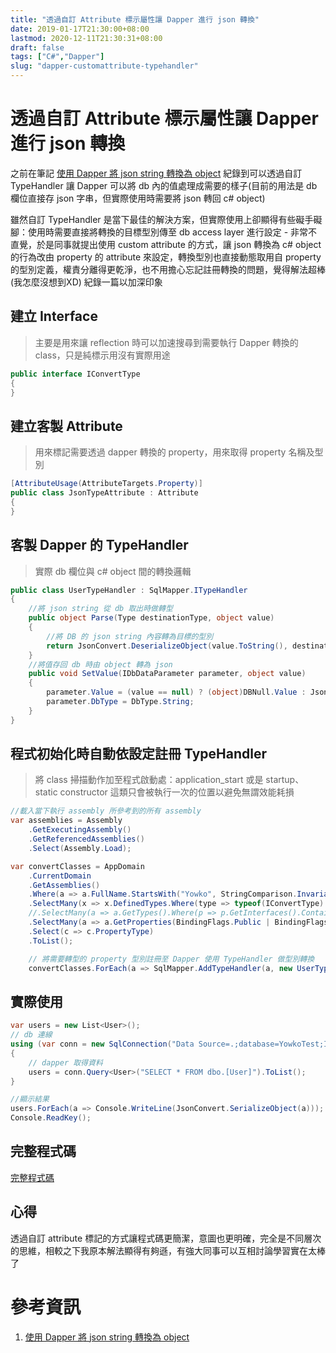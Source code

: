 ```yaml
---
title: "透過自訂 Attribute 標示屬性讓 Dapper 進行 json 轉換"
date: 2019-01-17T21:30:00+08:00
lastmod: 2020-12-11T21:30:31+08:00
draft: false
tags: ["C#","Dapper"]
slug: "dapper-customattribute-typehandler"
---
```

# 透過自訂 Attribute 標示屬性讓 Dapper 進行 json 轉換
之前在筆記 [使用 Dapper 將 json string 轉換為 object](/dapper-json-string-to-object/) 紀錄到可以透過自訂 TypeHandler 讓 Dapper 可以將 db 內的值處理成需要的樣子(目前的用法是 db 欄位直接存 json 字串，但實際使用時需要將 json 轉回 c# object)

雖然自訂 TypeHandler 是當下最佳的解決方案，但實際使用上卻顯得有些礙手礙腳：使用時需要直接將轉換的目標型別傳至 db access layer 進行設定 - 非常不直覺，於是同事就提出使用 custom attribute 的方式，讓 json 轉換為 c# object 的行為改由 property 的 attribute 來設定，轉換型別也直接動態取用自 property 的型別定義，權責分離得更乾淨，也不用擔心忘記註冊轉換的問題，覺得解法超棒 (我怎麼沒想到XD)  紀錄一篇以加深印象

## 建立 Interface

> 主要是用來讓 reflection 時可以加速搜尋到需要執行 Dapper 轉換的 class，只是純標示用沒有實際用途

```cs
public interface IConvertType
{
}
```

## 建立客製 Attribute

> 用來標記需要透過 dapper 轉換的 property，用來取得 property 名稱及型別

```cs
[AttributeUsage(AttributeTargets.Property)]
public class JsonTypeAttribute : Attribute
{
}
```

## 客製 Dapper 的 TypeHandler

> 實際 db 欄位與 c# object 間的轉換邏輯

```cs
public class UserTypeHandler : SqlMapper.ITypeHandler
{
    //將 json string 從 db 取出時做轉型
    public object Parse(Type destinationType, object value)
    {
        //將 DB 的 json string 內容轉為目標的型別
        return JsonConvert.DeserializeObject(value.ToString(), destinationType);
    }
    //將值存回 db 時由 object 轉為 json
    public void SetValue(IDbDataParameter parameter, object value)
    {
        parameter.Value = (value == null) ? (object)DBNull.Value : JsonConvert.SerializeObject(value);
        parameter.DbType = DbType.String;
    }
}
```

## 程式初始化時自動依設定註冊 TypeHandler

> 將 class 掃描動作加至程式啟動處：application_start 或是 startup、static constructor 這類只會被執行一次的位置以避免無謂效能耗損


```cs
//載入當下執行 assembly 所參考到的所有 assembly
var assemblies = Assembly
    .GetExecutingAssembly()
    .GetReferencedAssemblies()
    .Select(Assembly.Load);

var convertClasses = AppDomain
    .CurrentDomain
    .GetAssemblies()
    .Where(a => a.FullName.StartsWith("Yowko", StringComparison.InvariantCultureIgnoreCase))
    .SelectMany(x => x.DefinedTypes.Where(type => typeof(IConvertType).GetTypeInfo().IsAssignableFrom(type.AsType())))//取得有實作 IConvertType 的類別
    //.SelectMany(a => a.GetTypes().Where(p => p.GetInterfaces().Contains(typeof(IConvertType))))//效果與上句相同，據說上句較快，但個人覺得這句語意比較清楚且效能差異只有一次應可忽略
    .SelectMany(a => a.GetProperties(BindingFlags.Public | BindingFlags.NonPublic | BindingFlags.Instance).Where(b => b.GetCustomAttribute<JsonTypeAttribute>() != null))//取出有 JsonTypeAttribute 標記的 property
    .Select(c => c.PropertyType)
    .ToList();

    // 將需要轉型的 property 型別註冊至 Dapper 使用 TypeHandler 做型別轉換
    convertClasses.ForEach(a => SqlMapper.AddTypeHandler(a, new UserTypeHandler()));

```
## 實際使用

```cs
var users = new List<User>();
// db 連線
using (var conn = new SqlConnection("Data Source=.;database=YowkoTest;Integrated Security=SSPI;app=LINQPad"))
{
    // dapper 取得資料
    users = conn.Query<User>("SELECT * FROM dbo.[User]").ToList();
}

//顯示結果
users.ForEach(a => Console.WriteLine(JsonConvert.SerializeObject(a)));
Console.ReadKey();
```

## 完整程式碼
[完整程式碼](https://github.com/yowko/CustomTypeHandlerWithAttribute.git)

## 心得
透過自訂 attribute 標記的方式讓程式碼更簡潔，意圖也更明確，完全是不同層次的思維，相較之下我原本解法顯得有夠遜，有強大同事可以互相討論學習實在太棒了

# 參考資訊
1. [使用 Dapper 將 json string 轉換為 object](/dapper-json-string-to-object/)